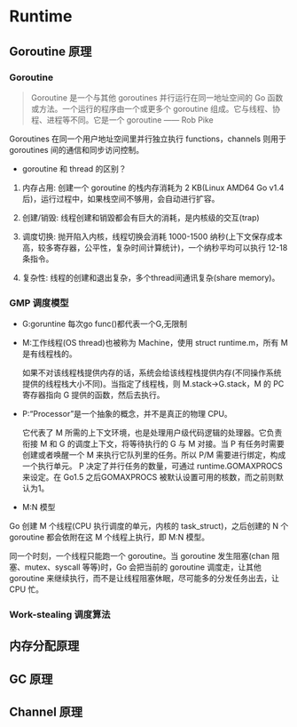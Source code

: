 # Runtime

## Goroutine 原理

### Goroutine

> Goroutine 是一个与其他 goroutines 并行运行在同一地址空间的 Go 函数或方法。一个运行的程序由一个或更多个 goroutine 组成。它与线程、协程、进程等不同。它是一个 goroutine   —— Rob Pike

Goroutines 在同一个用户地址空间里并行独立执行 functions，channels 则用于 goroutines 间的通信和同步访问控制。

* goroutine 和 thread 的区别？

1. 内存占用: 创建一个 goroutine 的栈内存消耗为 2 KB(Linux AMD64 Go v1.4后)，运行过程中，如果栈空间不够用，会自动进行扩容。

2. 创建/销毁: 线程创建和销毀都会有巨大的消耗，是内核级的交互(trap)

3. 调度切换: 抛开陷入内核，线程切换会消耗 1000-1500 纳秒(上下文保存成本高，较多寄存器，公平性，复杂时间计算统计)，一个纳秒平均可以执行 12-18 条指令。

4. 复杂性: 线程的创建和退出复杂，多个thread间通讯复杂(share memory)。

### GMP 调度模型

* G:goruntine 每次go func()都代表一个G,无限制
* M:工作线程(OS thread)也被称为 Machine，使用 struct runtime.m，所有 M 是有线程栈的。

    如果不对该线程栈提供内存的话，系统会给该线程栈提供内存(不同操作系统提供的线程栈大小不同)。当指定了线程栈，则 M.stack→G.stack，M 的 PC 寄存器指向 G 提供的函数，然后去执行。

* P:“Processor”是一个抽象的概念，并不是真正的物理 CPU。

    它代表了 M 所需的上下文环境，也是处理用户级代码逻辑的处理器。它负责衔接 M 和 G 的调度上下文，将等待执行的 G 与 M 对接。当 P 有任务时需要创建或者唤醒一个 M 来执行它队列里的任务。所以 P/M 需要进行绑定，构成一个执行单元。
    P 决定了并行任务的数量，可通过 runtime.GOMAXPROCS 来设定。在 Go1.5 之后GOMAXPROCS 被默认设置可用的核数，而之前则默认为1。

* M:N 模型

Go 创建 M 个线程(CPU 执行调度的单元，内核的 task_struct)，之后创建的 N 个 goroutine 都会依附在这 M 个线程上执行，即 M:N 模型。

同一个时刻，一个线程只能跑一个 goroutine。当 goroutine 发生阻塞(chan 阻塞、mutex、syscall 等等)时，Go 会把当前的 goroutine 调度走，让其他 goroutine 来继续执行，而不是让线程阻塞休眠，尽可能多的分发任务出去，让 CPU 忙。

### Work-stealing 调度算法

## 内存分配原理

## GC 原理

## Channel 原理
